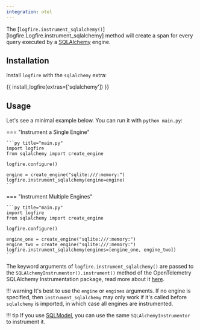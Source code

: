 ```yaml
---
integration: otel
---
```


The [`logfire.instrument_sqlalchemy()`][logfire.Logfire.instrument_sqlalchemy] method will create a span for every query executed by a [SQLAlchemy][sqlalchemy] engine.

## Installation

Install `logfire` with the `sqlalchemy` extra:

{{ install_logfire(extras=['sqlalchemy']) }}

## Usage

Let's see a minimal example below. You can run it with `python main.py`:

=== "Instrument a Single Engine"

    ```py title="main.py"
    import logfire
    from sqlalchemy import create_engine

    logfire.configure()

    engine = create_engine("sqlite:///:memory:")
    logfire.instrument_sqlalchemy(engine=engine)
    ```

=== "Instrument Multiple Engines"

    ```py title="main.py"
    import logfire
    from sqlalchemy import create_engine

    logfire.configure()

    engine_one = create_engine("sqlite:///:memory:")
    engine_two = create_engine("sqlite:///:memory:")
    logfire.instrument_sqlalchemy(engines=[engine_one, engine_two])
    ```

The keyword arguments of `logfire.instrument_sqlalchemy()` are passed to the `SQLAlchemyInstrumentor().instrument()` method of the OpenTelemetry SQLAlchemy Instrumentation package, read more about it [here][opentelemetry-sqlalchemy].

!!! warning
    It's best to use the `engine` or `engines` arguments. If no engine is specified, then `instrument_sqlalchemy` may
    only work if it's called before `sqlalchemy` is imported, in which case all engines are instrumented.

!!! tip
    If you use [SQLModel][sqlmodel], you can use the same `SQLAlchemyInstrumentor` to instrument it.

[opentelemetry-sqlalchemy]: https://opentelemetry-python-contrib.readthedocs.io/en/latest/instrumentation/sqlalchemy/sqlalchemy.html
[sqlalchemy]: https://www.sqlalchemy.org/
[sqlmodel]: https://sqlmodel.tiangolo.com/

